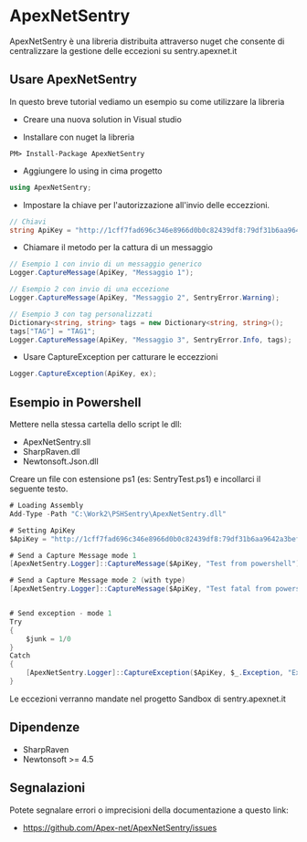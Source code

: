 ApexNetSentry
===
ApexNetSentry è una libreria distribuita attraverso nuget che consente di centralizzare la gestione delle eccezioni su sentry.apexnet.it


Usare ApexNetSentry
---
In questo breve tutorial vediamo un esempio su come utilizzare la libreria

* Creare una nuova solution in Visual studio

* Installare con nuget la libreria
```
PM> Install-Package ApexNetSentry
```

* Aggiungere lo using in cima progetto
```c#
using ApexNetSentry;
```

* Impostare la chiave per l'autorizzazione all'invio delle eccezzioni.
```c#
// Chiavi
string ApiKey = "http://1cff7fad696c346e8966d0b0c82439df8:79df31b6aa9642a3bef837f21f4132f1@sentry.apexnet.it/12";
```

* Chiamare il metodo per la cattura di un messaggio
```c#
// Esempio 1 con invio di un messaggio generico
Logger.CaptureMessage(ApiKey, "Messaggio 1");

// Esempio 2 con invio di una eccezione
Logger.CaptureMessage(ApiKey, "Messaggio 2", SentryError.Warning);

// Esempio 3 con tag personalizzati
Dictionary<string, string> tags = new Dictionary<string, string>();
tags["TAG"] = "TAG1";
Logger.CaptureMessage(ApiKey, "Messaggio 3", SentryError.Info, tags);
```

* Usare CaptureException per catturare le eccezzioni
```c#
Logger.CaptureException(ApiKey, ex);
```
Esempio in Powershell
---
Mettere nella stessa cartella dello script le dll:

* ApexNetSentry.sll
* SharpRaven.dll
* Newtonsoft.Json.dll

Creare un file con estensione ps1 (es: SentryTest.ps1) e incollarci il seguente testo.

``` c#
# Loading Assembly
Add-Type -Path "C:\Work2\PSHSentry\ApexNetSentry.dll"

# Setting ApiKey
$ApiKey = "http://1cff7fad696c346e8966d0b0c82439df8:79df31b6aa9642a3bef837f21f4132f1@sentry.apexnet.it/12"

# Send a Capture Message mode 1
[ApexNetSentry.Logger]::CaptureMessage($ApiKey, "Test from powershell")

# Send a Capture Message mode 2 (with type)
[ApexNetSentry.Logger]::CaptureMessage($ApiKey, "Test fatal from powershell", [ApexNetSentry.SentryError]::Fatal)


# Send exception - mode 1
Try
{
    $junk = 1/0
}
Catch
{
    [ApexNetSentry.Logger]::CaptureException($ApiKey, $_.Exception, "Exception from powershell", [ApexNetSentry.SentryError]::Fatal)
}
```

Le eccezioni verranno mandate nel progetto Sandbox di sentry.apexnet.it

Dipendenze
---

* SharpRaven
* Newtonsoft  >= 4.5

Segnalazioni
---
Potete segnalare errori o imprecisioni della documentazione a questo link:

* https://github.com/Apex-net/ApexNetSentry/issues
